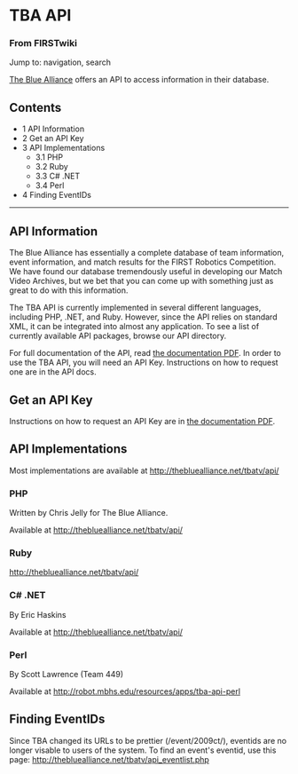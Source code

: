 

# TBA API

### From FIRSTwiki

Jump to: navigation, search

[The Blue Alliance](http://www.thebluealliance.net
"http://www.thebluealliance.net" ) offers an API to access information in
their database.

## Contents

  * 1 API Information
  * 2 Get an API Key
  * 3 API Implementations
    * 3.1 PHP
    * 3.2 Ruby
    * 3.3 C# .NET
    * 3.4 Perl
  * 4 Finding EventIDs  
---  
  

##  API Information

The Blue Alliance has essentially a complete database of team information,
event information, and match results for the FIRST Robotics Competition. We
have found our database tremendously useful in developing our Match Video
Archives, but we bet that you can come up with something just as great to do
with this information.

The TBA API is currently implemented in several different languages, including
PHP, .NET, and Ruby. However, since the API relies on standard XML, it can be
integrated into almost any application. To see a list of currently available
API packages, browse our API directory.

For full documentation of the API, read [the documentation
PDF](http://www.thebluealliance.net/tbatv/api/apidocs.pdf
"http://www.thebluealliance.net/tbatv/api/apidocs.pdf" ). In order to use the
TBA API, you will need an API Key. Instructions on how to request one are in
the API docs.


##  Get an API Key

Instructions on how to request an API Key are in [the documentation
PDF](http://www.thebluealliance.net/tbatv/api/apidocs.pdf
"http://www.thebluealliance.net/tbatv/api/apidocs.pdf" ).


##  API Implementations

Most implementations are available at <http://thebluealliance.net/tbatv/api/>


###  PHP

Written by Chris Jelly for The Blue Alliance.

Available at <http://thebluealliance.net/tbatv/api/>


###  Ruby

<http://thebluealliance.net/tbatv/api/>


###  C# .NET

By Eric Haskins

Available at <http://thebluealliance.net/tbatv/api/>


###  Perl

By Scott Lawrence (Team 449)

Available at <http://robot.mbhs.edu/resources/apps/tba-api-perl>


##  Finding EventIDs

Since TBA changed its URLs to be prettier (/event/2009ct/), eventids are no
longer visable to users of the system. To find an event's eventid, use this
page: <http://thebluealliance.net/tbatv/api_eventlist.php>

